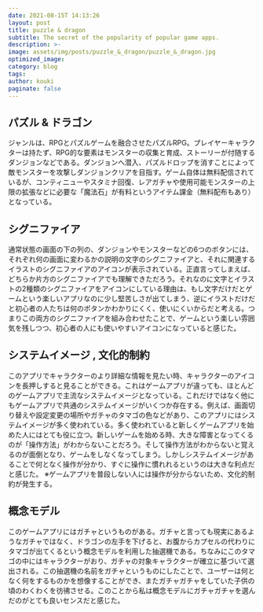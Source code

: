 ```yaml
---
date: 2021-08-15T 14:13:26
layout: post
title: puzzle & dragon
subtitle: The secret of the popularity of popular game apps.
description: >-
image: assets/img/posts/puzzle_&_dragon/puzzle_&_dragon.jpg
optimized_image: 
category: blog
tags: 
author: kouki
paginate: false
---
```


## パズル & ドラゴン

ジャンルは、RPGとパズルゲームを融合させたパズルRPG。プレイヤーキャラクターは持たず、RPG的な要素はモンスターの収集と育成、ストーリーが付随するダンジョンなどである。ダンジョンへ潜入、パズルドロップを消すことによって敵モンスターを攻撃しダンジョンクリアを目指す。ゲーム自体は無料配信されているが、コンティニューやスタミナ回復、レアガチャや使用可能モンスターの上限の拡張などに必要な「魔法石」が有料というアイテム課金（無料配布もあり）となっている。

## シグニファイア

通常状態の画面の下の列の、ダンジョンやモンスターなどの6つのボタンには、それぞれ何の画面に変わるかの説明の文字のシグニファイアと、それに関連するイラストのシグニファイアのアイコンが表示されている。正直言ってしまえば、どちらか片方のシグニファイアでも理解できただろう。それなのに文字とイラストの2種類のシグニファイアをアイコンにしている理由は、もし文字だけだとゲームという楽しいアプリなのに少し堅苦しさが出てしまう、逆にイラストだけだと初心者の人たちは何のボタンかわかりにくく、使いにくいからだと考える。つまりこの両方のシグニファイアを組み合わせたことで、ゲームという楽しい雰囲気を残しつつ、初心者の人にも使いやすいアイコンになっていると感じた。

## システムイメージ , 文化的制約

このアプリでキャラクターのより詳細な情報を見たい時、キャラクターのアイコンを長押しすると見ることができる。これはゲームアプリが違っても、ほとんどのゲームアプリで主流なシステムイメージとなっている。これだけではなく他にもゲームアプリで共通のシステムイメージがいくつか存在する。例えば、画面切り替えや設定変更の場所やガチャのタマゴの色などがあり、このアプリにはシステムイメージが多く使われている。多く使われていると新しくゲームアプリを始めた人にはとても役に立つ。新しいゲームを始める時、大きな障害となってくるのが「操作方法」がわからないことだろう。そして操作方法がわからないと覚えるのが面倒となり、ゲームをしなくなってしまう。しかしシステムイメージがあることで何となく操作が分かり、すぐに操作に慣れれるというのは大きな利点だと感じた。
※ゲームアプリを普段しない人には操作が分からないため、文化的制約が発生する。

## 概念モデル

このゲームアプリにはガチャというものがある。ガチャと言っても現実にあるようなガチャではなく、ドラゴンの左手を下げると、お腹からカプセルの代わりにタマゴが出てくるという概念モデルを利用した抽選機である。ちなみにこのタマゴの中にはキャラクターがおり、ガチャの対象キャラクターが確立に基づいて選出される。この抽選機の名前をガチャというものにしたことで、ユーザーは何となく何をするものかを想像することができ、またガチャガチャをしていた子供の頃のわくわくを彷彿させる。このことから私は概念モデルにガチャガチャを選んだのがとても良いセンスだと感じた。